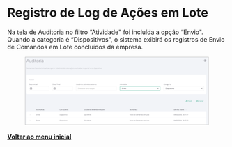 # Registro de Log de Ações em Lote

Na tela de Auditoria no filtro “Atividade" foi incluída a opção “Envio". Quando a categoria é “Dispositivos", o sistema exibirá os registros de Envio de Comandos em Lote concluídos da empresa. &#x20;

<figure><img src="../../../.gitbook/assets/image (19).png" alt=""><figcaption></figcaption></figure>

[**Voltar ao menu inicial** ](./)
